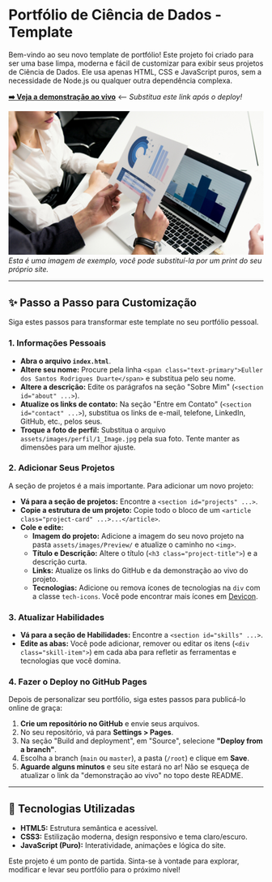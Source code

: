 # Portfólio de Ciência de Dados - Template

Bem-vindo ao seu novo template de portfólio! Este projeto foi criado para ser uma base limpa, moderna e fácil de customizar para exibir seus projetos de Ciência de Dados. Ele usa apenas HTML, CSS e JavaScript puros, sem a necessidade de Node.js ou qualquer outra dependência complexa.

**[➡️ Veja a demonstração ao vivo](URL_DO_SEU_SITE_AQUI)** <-- _Substitua este link após o deploy!_

![Pré-visualização do Portfólio](assets/images/Preview/1_Image.jpg)
_Esta é uma imagem de exemplo, você pode substituí-la por um print do seu próprio site._

---

## ✨ Passo a Passo para Customização

Siga estes passos para transformar este template no seu portfólio pessoal.

### 1. Informações Pessoais
- **Abra o arquivo `index.html`**.
- **Altere seu nome:** Procure pela linha `<span class="text-primary">Euller dos Santos Rodrigues Duarte</span>` e substitua pelo seu nome.
- **Altere a descrição:** Edite os parágrafos na seção "Sobre Mim" (`<section id="about" ...>`).
- **Atualize os links de contato:** Na seção "Entre em Contato" (`<section id="contact" ...>`), substitua os links de e-mail, telefone, LinkedIn, GitHub, etc., pelos seus.
- **Troque a foto de perfil:** Substitua o arquivo `assets/images/perfil/1_Image.jpg` pela sua foto. Tente manter as dimensões para um melhor ajuste.

### 2. Adicionar Seus Projetos
A seção de projetos é a mais importante. Para adicionar um novo projeto:
- **Vá para a seção de projetos:** Encontre a `<section id="projects" ...>`.
- **Copie a estrutura de um projeto:** Copie todo o bloco de um `<article class="project-card" ...>...</article>`.
- **Cole e edite:**
    - **Imagem do projeto:** Adicione a imagem do seu novo projeto na pasta `assets/images/Preview/` e atualize o caminho no `<img>`.
    - **Título e Descrição:** Altere o título (`<h3 class="project-title">`) e a descrição curta.
    - **Links:** Atualize os links do GitHub e da demonstração ao vivo do projeto.
    - **Tecnologias:** Adicione ou remova ícones de tecnologias na `div` com a classe `tech-icons`. Você pode encontrar mais ícones em [Devicon](https://devicons.github.io/devicon/).

### 3. Atualizar Habilidades
- **Vá para a seção de Habilidades:** Encontre a `<section id="skills" ...>`.
- **Edite as abas:** Você pode adicionar, remover ou editar os itens (`<div class="skill-item">`) em cada aba para refletir as ferramentas e tecnologias que você domina.

### 4. Fazer o Deploy no GitHub Pages
Depois de personalizar seu portfólio, siga estes passos para publicá-lo online de graça:
1. **Crie um repositório no GitHub** e envie seus arquivos.
2. No seu repositório, vá para **Settings > Pages**.
3. Na seção "Build and deployment", em "Source", selecione **"Deploy from a branch"**.
4. Escolha a branch (`main` ou `master`), a pasta (`/root`) e clique em **Save**.
5. **Aguarde alguns minutos** e seu site estará no ar! Não se esqueça de atualizar o link da "demonstração ao vivo" no topo deste README.

---

## 🚀 Tecnologias Utilizadas
- **HTML5:** Estrutura semântica e acessível.
- **CSS3:** Estilização moderna, design responsivo e tema claro/escuro.
- **JavaScript (Puro):** Interatividade, animações e lógica do site.

Este projeto é um ponto de partida. Sinta-se à vontade para explorar, modificar e levar seu portfólio para o próximo nível!
